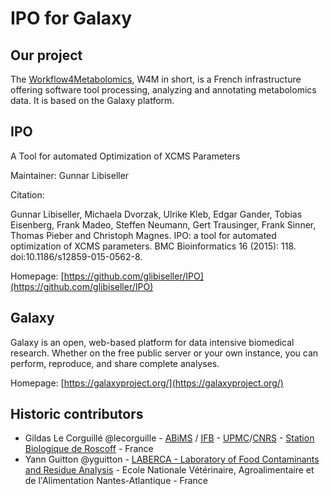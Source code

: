 IPO for Galaxy
===============

Our project
-----------
The [Workflow4Metabolomics](http://workflow4metabolomics.org), W4M in short, is a French infrastructure offering software tool processing, analyzing and annotating metabolomics data. It is based on the Galaxy platform.


IPO
----
A Tool for automated Optimization of XCMS Parameters

Maintainer: Gunnar Libiseller

Citation:

Gunnar Libiseller, Michaela Dvorzak, Ulrike Kleb, Edgar Gander, Tobias Eisenberg, Frank Madeo, Steffen Neumann, Gert Trausinger, Frank Sinner, Thomas Pieber and Christoph Magnes. IPO: a tool for automated optimization of XCMS parameters. BMC Bioinformatics 16 (2015): 118. doi:10.1186/s12859-015-0562-8.

Homepage: [https://github.com/glibiseller/IPO](https://github.com/glibiseller/IPO)


Galaxy
------
Galaxy is an open, web-based platform for data intensive biomedical research. Whether on the free public server or your own instance, you can perform, reproduce, and share complete analyses. 

Homepage: [https://galaxyproject.org/](https://galaxyproject.org/)



Historic contributors
---------------------
 - Gildas Le Corguillé @lecorguille - [ABiMS](http://abims.sb-roscoff.fr/) / [IFB](http://www.france-bioinformatique.fr/) - [UPMC](www.upmc.fr)/[CNRS](www.cnrs.fr) - [Station Biologique de Roscoff](http://www.sb-roscoff.fr/) - France
 - Yann Guitton @yguitton - [LABERCA - Laboratory of Food Contaminants and Residue Analysis](http://www.laberca.org/) - Ecole Nationale Vétérinaire, Agroalimentaire et de l'Alimentation Nantes-Atlantique - France
